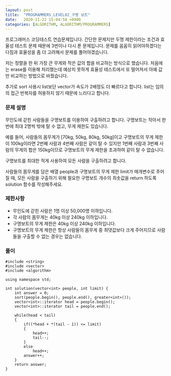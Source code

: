 ```yaml
---
layout: post
title:  "PROGRAMMERS_LEVEL02_구명 보트"
date:   2020-11-22 15:04:58 +0900
categories: [ALGORITHM, ALGORITHM/PROGRAMMERS]
---
```


프로그래머스 코딩테스트 연습문제입니다. 간단한 문제지만 두명 제한이라는 조건과 효율성 테스트 문제 때문에 3번이나 다시 푼 문제입니다. 문제를 꼼꼼히 읽어야하겠다는 다짐과 효율성을 좀 더 고려해서 문제를 풀어야겠습니다.

저는 정렬을 한 뒤 가장 큰 무게와 작은 값의 합을 비교하는 방식으로 했습니다. 처음에는 erase를 이용해 처리했는데 예상치 못하게 효율성 테스트에서 또 떨어져서 아예 값만 비교하는 방법으로 바꿨습니다.

추가로 sort 사용시 list보단 vector가 속도가 2배정도 더 빠르다고 합니다. list는 임의의 접근 반복자를 허용하지 않기 때문에 느리다고 합니다.

### 문제 설명
무인도에 갇힌 사람들을 구명보트를 이용하여 구출하려고 합니다. 구명보트는 작아서 한 번에 최대 2명씩 밖에 탈 수 없고, 무게 제한도 있습니다.

예를 들어, 사람들의 몸무게가 [70kg, 50kg, 80kg, 50kg]이고 구명보트의 무게 제한이 100kg이라면 2번째 사람과 4번째 사람은 같이 탈 수 있지만 1번째 사람과 3번째 사람의 무게의 합은 150kg이므로 구명보트의 무게 제한을 초과하여 같이 탈 수 없습니다.

구명보트를 최대한 적게 사용하여 모든 사람을 구출하려고 합니다.

사람들의 몸무게를 담은 배열 people과 구명보트의 무게 제한 limit가 매개변수로 주어질 때, 모든 사람을 구출하기 위해 필요한 구명보트 개수의 최솟값을 return 하도록 solution 함수를 작성해주세요.

### 제한사항
- 무인도에 갇힌 사람은 1명 이상 50,000명 이하입니다.
- 각 사람의 몸무게는 40kg 이상 240kg 이하입니다.
- 구명보트의 무게 제한은 40kg 이상 240kg 이하입니다.
- 구명보트의 무게 제한은 항상 사람들의 몸무게 중 최댓값보다 크게 주어지므로 사람들을 구출할 수 없는 경우는 없습니다.

### 풀이
```
#include <string>
#include <vector>
#include <algorithm>

using namespace std;

int solution(vector<int> people, int limit) {
    int answer = 0;
    sort(people.begin(), people.end(), greater<int>());
    vector<int>::iterator head = people.begin();
    vector<int>::iterator tail = people.end();

    while(head < tail)
    {
        if((*head + *(tail - 1)) <= limit)
        {
            head++;
            tail--;
        }
        else
            head++;    
        answer++;        
    }
    return answer;
}
```
